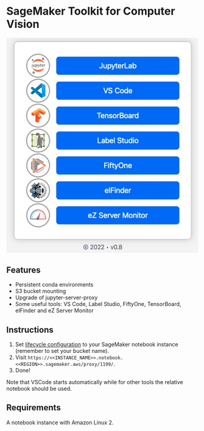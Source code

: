 # SageMaker Toolkit for Computer Vision

![alt splash](_data/splash.jpeg)


## Features

- Persistent conda environments
- S3 bucket mounting
- Upgrade of jupyter-server-proxy
- Some useful tools: VS Code, Label Studio, FiftyOne, TensorBoard, elFinder and eZ Server Monitor


## Instructions

1. Set [lifecycle configuration](/lifecycle_sm.bash) to your SageMaker notebook instance (remember to set your bucket name).
2. Visit ```https://<<INSTANCE_NAME>>.notebook.<<REGION>>.sagemaker.aws/proxy/1199/```.
3. Done!

Note that VSCode starts automatically while for other tools the relative notebook should be used.


## Requirements

A notebook instance with Amazon Linux 2.